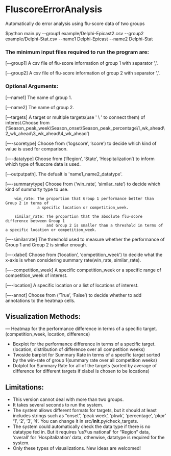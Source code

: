 # FluscoreErrorAnalysis


Automatically do error analysis using flu-score data of two groups 

$python main.py --group1 example/Delphi-Epicast2.csv --group2 example/Delphi-Stat.csv --name1 Delphi-Epicast --name2 Delphi-Stat

### The minimum input files required to run the program are: 

[--group1] A csv file of flu-score information of group 1 with separator ','. 

[--group2] A csv file of flu-score information of group 2 with separator ','. 
	 

### Optional Arguments:

[--name1]  The name of group 1. 

[--name2]  The name of group 2. 

[--targets] A target or multiple targets(use ' \ ' to connect them) of interest.Choose from
            (‘Season_peak_week\Season_onset\Season_peak_percentage\\1_wk_ahead\\2_wk_ahead\\3_wk_ahead\\4_wk_ahead’)

[—-scoretype] Choose from (‘logscore’, ‘score’) to decide which kind of value is used for comparison.

[—-datatype] Choose from (‘Region’, ‘State’, ‘Hospitalization’) to inform which type of fluscore data is used.

[--outputpath]. The defualt is 'name1_name2_datatype'.

[—-summarytype] Choose from (‘win_rate’, ‘similar_rate’) to decide which kind of summarty type to use.
		
		win_rate: The proportion that Group 1 performance better than Group 2 in terms of
		          a specific location or competition_week.
					
		similar_rate: The proportion that the absolute flu-score difference between Group 1 
		              and Group 2 is smaller than a threshold in terms of a specific location or competition_week.

[—-similarrate] The threshold used to measure whether the performance of Group 1 and Group 2 is similar enough.

[—-xlabel] Choose from (‘location’, ‘competition_week’) to decide what the x-axis is when considering summary rate(win_rate, similar_rate).

[—-competition_week] A specific competition_week or a specific range of competition_week of interest.

[—-location] A specific location or a list of locations of interest.

[—-annot] Choose from (‘True’, ‘False’) to decide whether to add annotations to the heatmap cells.




## Visualization Methods:	

— Heatmap for the performance difference in terms of a specific target. (competition_week, location, difference)
- Boxplot for the performance difference in terms of a specific target. (location, distribution of difference over 
  all competition weeks)  
- Twoside barplot for Summary Rate in terms of a specific target sorted by the win-rate of group 1(summary rate 
  over all competition weeks)
- Dotplot for Summary Rate for all of the targets (sorted by average of difference for different targets if xlabel
  is chosen to be locations)


## Limitations:

- This version cannot deal with more than two groups.
- It takes several seconds to run the system.
- The system allows different formats for targets, but it should at least includes strings such as “onset”, ‘peak week’, ‘pkwk’, ‘percentage’, ‘pkpr’
  ‘1’, ‘2’, ‘3’, ‘4’. You can change it in src/__init__.py/check_targets.
- The system could automatically check the data type if there is no datatype fed in. But it requires ‘us’/‘us national’ for “Region” data, ‘overall’ for 
  ‘Hospitalization’ data, otherwise, datatype is required for the system.
- Only these types of visualizations. New ideas are welcomed!

		
	 
      

		
